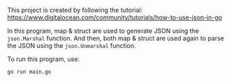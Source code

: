This project is created by following the tutorial:
https://www.digitalocean.com/community/tutorials/how-to-use-json-in-go

In this program, map & struct are used to generate JSON using the `json.Marshal` function.
And then, both map & struct are used again to parse the JSON using the `json.Unmarshal` function.

To run this program, use:
```bash
go run main.go
```
